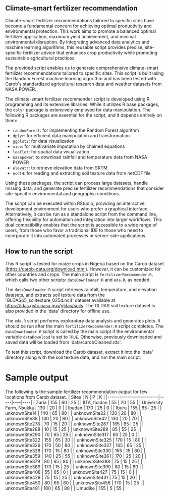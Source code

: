 ## Climate-smart fertilizer recommendation
Climate-smart fertilizer recommendations tailored to specific sites have become a fundamental concern for achieving optimal productivity and environmental protection. This work aims to promote a balanced optimal fertilizer application, maximum yield achievement, and minimal environmental disruption. By integrating advanced data analytics and machine learning algorithms, this reusable script provides precise, site-specific fertilizer advice that enhances crop productivity while promoting sustainable agricultural practices. 

The provided script enables us to generate comprehensive climate-smart fertilizer recommendations tailored to specific sites. This script is built using the Random Forest machine learning algorithm and has been tested with Carob's standardized agricultural research data and weather datasets from NASA POWER.

The climate-smart fertilizer recommender script is developed using R programming and its extensive libraries. While it utilizes R base packages, the `dplyr` package is extensively employed for data manipulation. The following R packages are essential for the script, and it depends entirely on them:

- `randomForest`: for implementing the Random Forest algorithm
- `dplyr`: for efficient data manipulation and transformation
- `ggplot2`: for data visualization
- `mice`: for multivariate imputation by chained equations
- `leaflet`: for spatial data visualization
- `nasapower`: to download rainfall and temperature data from NASA POWER
- `elevatr`: to retrieve elevation data from SRTM
- `ncdf4`: for reading and extracting soil texture data from netCDF file 

Using these packages, the script can process large datasets, handle missing data, and generate precise fertilizer recommendations that consider site-specific environmental and geographic conditions. 

The script can be executed within RStudio, providing an interactive development environment for users who prefer a graphical interface. Alternatively, it can be run as a standalone script from the command line, offering flexibility for automation and integration into larger workflows. This dual compatibility enables that the script is accessible to a wide range of users, from those who favor a traditional IDE to those who need to incorporate it into automated processes or server-side applications.

## How to run the script
This R script is tested for maize crops in Nigeria based on the Carob dataset (https://carob-data.org/download.html). However, it can be customized for other countries and crops. The main script is `fertilizerRecommender.R`, which calls two other scripts: `dataDownloader.R` and `eda.R`, as needed.

The `dataDownloader.R` script retrieves rainfall, temperature, and elevation datasets, and extracts soil texture data from the 'GLDASp5_soiltexture_025d.nc4' dataset available at https://ldas.gsfc.nasa.gov/gldas/soils. The GLDAS soil texture dataset is also provided in the 'data' directory for offline use.

The `eda.R` script performs exploratory data analysis and generates plots. It should be run after the main `fertilizerRecommender.R` script completes. The `dataDownloader.R` script is called by the main script if the environmental variable `dataDownload` is set to `TRUE`. Otherwise, previously downloaded and saved data will be loaded from 'data/carobCleaned.rds'.

To test this script, download the Carob dataset, extract it into the 'data' directory along with the soil texture data, and run the main script.

# Sample output
The following is the sample fertilizer recommendation output for few locations from Carob dataset.
| Sites                                 | N   | P  | K  |
|-------------------------|-----|----|----|
| Zaria                                 | 155 | 60 | 25 |
| IITA, Ibadan                      |  55 | 20 | 55 |
| University Farm, Nsukka | 130 | 20 |  0 |
| Ibadan                              | 170 | 25 |  0 |
| Iburu                                 | 155 | 65 | 25 |
| unknownSite14           | 140 | 65 | 80 |
| unknownSite22           | 130 | 20 | 80 |
| unknownSite38           | 130 | 20 | 80 |
| unknownSite42           | 130 | 20 | 70 |
| unknownSite278          |  70 | 15 | 20 |
| unknownSite287          | 185 | 65 | 25 |
| unknownSite288          |  10 | 15 | 25 |
| unknownSite289          |  85 | 55 | 25 |
| unknownSite290          |  70 | 65 | 25 |
| unknownSite317          |  60 | 25 |  0 |
| unknownSite322          | 155 | 65 | 30 |
| unknownSite325          | 170 | 15 | 80 |
| unknownSite326          | 170 | 50 | 80 |
| unknownSite327          | 165 | 65 | 25 |
| unknownSite328          | 170 | 15 | 80 |
| unknownSite330          | 155 | 15 | 80 |
| unknownSite359          | 140 | 25 | 55 |
| unknownSite361          | 170 | 25 | 20 |
| unknownSite379          |  80 | 65 | 80 |
| unknownSite388          |  75 | 15 | 25 |
| unknownSite389          | 170 | 15 | 25 |
| unknownSite390          |  80 | 15 | 80 |
| unknownSite408          |  55 | 65 |  0 |
| unknownSite427          |  75 | 15 |  0 |
| unknownSite428          |  75 | 15 | 25 |
| unknownSite431          |  75 | 15 | 20 |
| unknownSite450          |  80 | 65 | 80 |
| unknownSite456          | 170 | 15 | 25 |
| unknownSite481          | 100 | 65 | 80 |
| Umudike                 | 155 |  5 | 55 |
